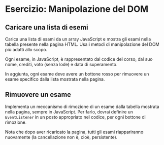# Esercizio: Manipolazione del DOM

## Caricare una lista di esemi
Carica una lista di esami da un array JavaScript e mostra gli esami nella tabella presente nella pagina HTML. Usa i metodi di manipolazione del DOM più adatti allo scopo.

Ogni esame, in JavaScript, è rappresentato dal codice del corso, dal suo nome, crediti, voto (senza lode) e data di superamento.

In aggiunta, ogni esame deve avere un bottone rosso per rimuovere un esame specifico dalla lista mostrata nella pagina.

## Rimuovere un esame
Implementa un meccanismo di rimozione di un esame dalla tabella mostrata nella pagina, sempre in JavaScript. Per farlo, dovrai definire un `EventListener` in un posto appropriato nel codice, per ogni bottone di rimozione.

Nota che dopo aver ricaricato la pagina, tutti gli esami riappariranno nuovamente (la cancellazione non è, cioè, persistente).